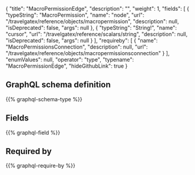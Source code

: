 {
  "title": "MacroPermissionEdge",
  "description": "",
  "weight": 1,
  "fields": [
    {
      "typeString": "MacroPermission",
      "name": "node",
      "url": "/travelgatex/reference/objects/macropermission",
      "description": null,
      "isDeprecated": false,
      "args": null
    },
    {
      "typeString": "String!",
      "name": "cursor",
      "url": "/travelgatex/reference/scalars/string",
      "description": null,
      "isDeprecated": false,
      "args": null
    }
  ],
  "requireby": [
    {
      "name": "MacroPermissionsConnection",
      "description": null,
      "url": "/travelgatex/reference/objects/macropermissionsconnection"
    }
  ],
  "enumValues": null,
  "operator": "type",
  "typename": "MacroPermissionEdge",
  "hideGithubLink": true
}
## GraphQL schema definition

{{% graphql-schema-type %}}

## Fields

{{% graphql-field %}}

## Required by

{{% graphql-require-by %}}
